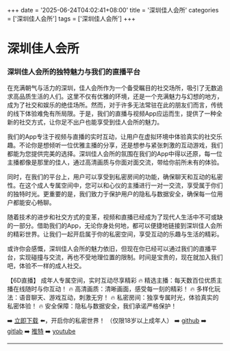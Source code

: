 +++
date = '2025-06-24T04:02:41+08:00'
title = '深圳佳人会所'
categories = ['深圳佳人会所']
tags = ['深圳佳人会所']
+++

# 深圳佳人会所

### 深圳佳人会所的独特魅力与我们的直播平台

在充满朝气与活力的深圳，佳人会所作为一个备受瞩目的社交场所，吸引了无数追求高品质生活的人们。这里不仅有优雅的环境，还是一个充满魅力与幻想的地方，成为了社交和娱乐的绝佳场所。然而，对于许多无法常驻在此的朋友们而言，传统的线下体验难免有所局限。于是，我们的直播与视频App应运而生，提供了一种全新的社交方式，让你足不出户也能享受到佳人会所的魅力。

我们的App专注于视频与直播的实时互动，让用户在虚拟环境中体验真实的社交乐趣。不论你是想倾听一位优雅主播的分享，还是想参与紧张刺激的互动游戏，我们都能为您提供完美的选择。深圳佳人会所的氛围在我们的App中得以还原，每一位主播都像是那里的佳人，通过高清画质与你面对面交流，带给你前所未有的体验。

同时，在我们的平台上，用户可以享受到私密房间的功能，确保聊天和互动的私密性。在这个成人专属空间中，您可以和心仪的主播进行一对一交流，享受属于你们的独特时光。更重要的是，我们致力于保护用户的隐私与数据安全，确保每一位用户都能安心畅聊。

随着技术的进步和社交方式的变革，视频和直播已经成为了现代人生活中不可或缺的一部分。借助我们的App，无论你身处何地，都可以便捷地链接到深圳佳人会所的精彩世界。让我们一起开启属于你的私密空间，享受互动的乐趣与生活的精彩。

或许你会感慨，深圳佳人会所的魅力依旧，但现在你已经可以通过我们的直播平台，实现碰撞与交流，再也不受地理位置的限制。时间是宝贵的，现在就加入我们吧，体验不一样的成人社交。

【6D直播】
成年人专属空间，实时互动尽享精彩
🔥 精选主播：每天数百位优质主播在线随时与你互动！
🔥 高清画质：清晰画面，感受每一刻的精彩！
🔥 多样化玩法：语音聊天、游戏互动，刺激无穷！
🔥 私密房间：独享专属时光，体验真实的私密体验！
🔥 安全保障：隐私与数据安全，我们承诺严格保护！

➡️ [立即下载](https://down123.s3.ap-east-1.amazonaws.com/down/down.html?channelCode=blog) ⬅️，开启你的私密世界！ 
（仅限18岁以上成年人） 
➡️ [github](https://aldult-live.github.io/) 
➡️ [gitlab](https://seo-09598d.gitlab.io/) 
➡️ [推特](https://x.com/wegame33) 
➡️ [youtube](https://www.youtube.com/@6Dlive)

---

